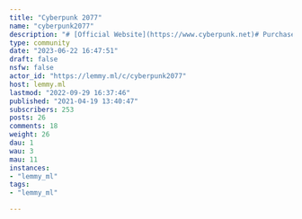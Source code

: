 ```yaml
---
title: "Cyberpunk 2077" 
name: "cyberpunk2077"
description: "# [Official Website](https://www.cyberpunk.net)# Purchase- [Steam](https://store.steampowered.com/app/1091500/Cyberpunk_2077/)- [GOG](https://www.gog.com/game/cyberpunk_2077)  - [Epic Games](https://store.epicgames.com/p/cyberpunk-2077)  - [Humble](https://www.humblebundle.com/store/cyberpunk-2077)  - [Xbox](https://www.microsoft.com/p/cyberpunk-2077/bx3m8l83bbrw)- [PlayStation](https://www.playstation.com/games/cyberpunk-2077/)  - ~~[Stadia](https://stadia.google.com/game/cyberpunk2077)~~# Communities- [Reddit](https://www.reddit.com/r/cyberpunkgame/)- [Discord](https://discord.com/invite/Rkj2wj6)"
type: community
date: "2023-06-22 16:47:51"
draft: false
nsfw: false
actor_id: "https://lemmy.ml/c/cyberpunk2077"
host: lemmy.ml
lastmod: "2022-09-29 16:37:46"
published: "2021-04-19 13:40:47"
subscribers: 253
posts: 26
comments: 18
weight: 26
dau: 1
wau: 3
mau: 11
instances:
- "lemmy_ml"
tags: 
- "lemmy_ml"

---
```

